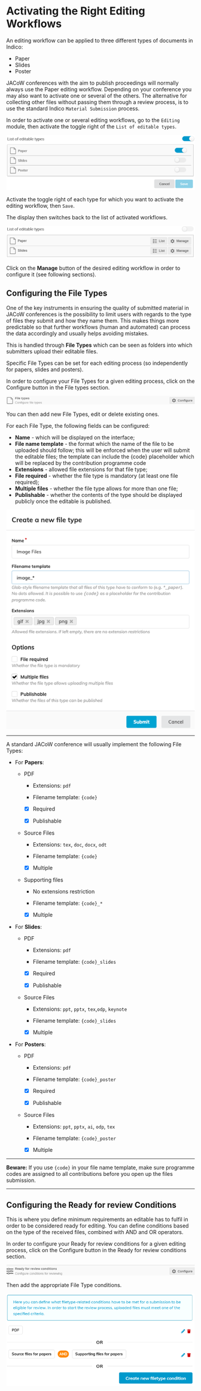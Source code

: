# Activating the Right Editing Workflows

An editing workflow can be applied to three different types of documents in Indico:

- Paper
- Slides
- Poster

JACoW conferences with the aim to publish proceedings will normally always use  the Paper editing workflow. Depending on your conference you may also want to activate one or several of the others. The alternative for collecting other files without passing them through a review process, is  to use the standard Indico `Material Submission` process.

In order to activate one or several editing workflows, go to the `Editing` module, then activate the toggle right of the `List of editable types`.

![](../img/eiclistofeditabletypes.png)

Activate the toggle right of each type for which you want to activate the editing workflow, then `Save`.

The display then switches back to the list of activated workflows.

![](../img/eiclistofeditabletypes2.png)

Click on the **Manage** button of the desired editing workflow in order to configure it (see following sections).

## Configuring the File Types

One of the key instruments in ensuring the quality of submitted material in JACoW 
conferences is the possibility to limit users with regards to the type of files they submit and how they name them. This makes things more predictable so that further workflows (human and automated) can process the data accordingly and usually helps avoiding mistakes.

This is handled through **File Types** which can be seen as folders into which submitters upload their editable files.

Specific File Types can be set for each editing process (so independently for papers, slides and posters).

In order to configure your File Types for a given editing process, click on the Configure button in the File types section.

![](../img/eicfiletypes.png)

You can then add new File Types, edit or delete existing ones.

For each File Type, the following fields can be configured:

- **Name** - which will be displayed on the interface;
- **File name template** - the format which the name of the file to be uploaded should follow; this will be enforced when the user will submit the editable files; the 
  template can include the {code} placeholder which will be replaced by the contribution programme code
- **Extensions** - allowed file extensions for that file type;
- **File required** - whether the file type is mandatory (at least one file required);
- **Multiple files** - whether the file type allows for more than one file;
- **Publishable** - whether the contents of the type should be displayed publicly once the editable is published.

![](../img/eicnewfiletype.png)

---

A standard JACoW conference will usually implement the following File Types:

- For **Papers**:
  
    - PDF
      
        - Extensions: `pdf`
      
        - Filename template: `{code}`
      
        - [x] Required
      
        - [x] Publishable
  
    - Source Files
      
        - Extensions: `tex`, `doc`, `docx`, `odt`
      
        - Filename template: `{code}`
      
        - [x] Multiple
  
    - Supporting files
      
        - No extensions restriction
      
        - Filename template: `{code}_*`
      
        - [x] Multiple

- For **Slides**:
  
    - PDF
      
        - Extensions: `pdf`
      
        - Filename template: `{code}_slides`
      
        - [x] Required
      
        - [x] Publishable
  
    - Source Files
      
        - Extensions: `ppt`, `pptx`, `tex`,`odp`, `keynote`
      
        - Filename template: `{code}_slides`
      
        - [x] Multiple

- For **Posters**:
  
    - PDF
      
        - Extensions: `pdf`
      
        - Filename template: `{code}_poster`
      
        - [x] Required
      
        - [x] Publishable
  
    - Source Files
      
        - Extensions: `ppt`, `pptx`, `ai`, `odp`, `tex`
      
        - Filename template: `{code}_poster`
      
        - [x] Multiple

---

**Beware:** If you use `{code}` in your file name template, make sure programme codes are assigned to all contributions before you open up the files submission.

---

## Configuring the Ready for review Conditions

This is where you define minimum requirements an editable has to fulfil in order to 
be considered ready for editing. You can define conditions based on the 
type of the received files, combined with AND and OR operators.

In  order to configure your Ready for review conditions for a given editing  process, click on the Configure button in the Ready for review conditions section.

![](../img/eicr4rcondition.png)

Then add the appropriate File Type conditions.

![](../img/eicfiletypecondition.png)
